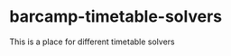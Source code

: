 barcamp-timetable-solvers
=========================

This is a place for different timetable solvers
